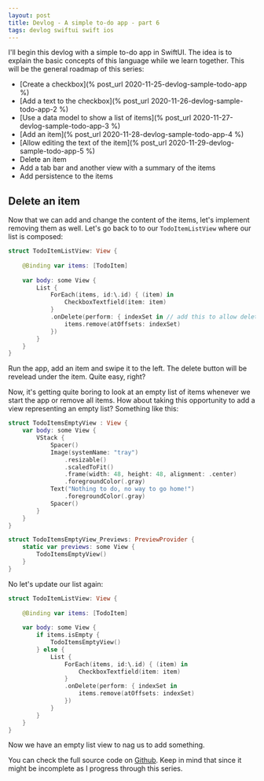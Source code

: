 ```yaml
---
layout: post
title: Devlog - A simple to-do app - part 6
tags: devlog swiftui swift ios
---
```


I'll begin this devlog with a simple to-do app in SwiftUI. The idea is to explain the basic concepts of this language while we learn together. This will be the general roadmap of this series:

* [Create a checkbox](% post_url 2020-11-25-devlog-sample-todo-app %)
* [Add a text to the checkbox](% post_url 2020-11-26-devlog-sample-todo-app-2 %)
* [Use a data model to show a list of items](% post_url 2020-11-27-devlog-sample-todo-app-3 %)
* [Add an item](% post_url 2020-11-28-devlog-sample-todo-app-4 %)
* [Allow editing the text of the item](% post_url 2020-11-29-devlog-sample-todo-app-5 %)
* Delete an item
* Add a tab bar and another view with a summary of the items
* Add persistence to the items

## Delete an item

Now that we can add and change the content of the items, let's implement removing them as well. Let's go back to to our `TodoItemListView` where our list is composed:

```swift
struct TodoItemListView: View {
    
    @Binding var items: [TodoItem]
    
    var body: some View {
        List {
            ForEach(items, id:\.id) { (item) in
                CheckboxTextfield(item: item)
            }
            .onDelete(perform: { indexSet in // add this to allow deleting an item by swiping left on the item
                items.remove(atOffsets: indexSet)
            })
        }
    }
}
```

Run the app, add an item and swipe it to the left. The delete button will be revelead under the item. Quite easy, right?

Now, it's getting quite boring to look at an empty list of items whenever we start the app or remove all items. How about taking this opportunity to add a view representing an empty list? Something like this:

```swift
struct TodoItemsEmptyView : View {
    var body: some View {
        VStack {
            Spacer()
            Image(systemName: "tray")
                .resizable()
                .scaledToFit()
                .frame(width: 48, height: 48, alignment: .center)
                .foregroundColor(.gray)
            Text("Nothing to do, no way to go home!")
                .foregroundColor(.gray)
            Spacer()
        }
    }
}

struct TodoItemsEmptyView_Previews: PreviewProvider {
    static var previews: some View {
        TodoItemsEmptyView()
    }
}
```

No let's update our list again:

```swift
struct TodoItemListView: View {
    
    @Binding var items: [TodoItem]
    
    var body: some View {
        if items.isEmpty {
            TodoItemsEmptyView()
        } else {
            List {
                ForEach(items, id:\.id) { (item) in
                    CheckboxTextfield(item: item)
                }
                .onDelete(perform: { indexSet in
                    items.remove(atOffsets: indexSet)
                })
            }
        }
    }
}
```

Now we have an empty list view to nag us to add something.

You can check the full source code on [Github](https://github.com/edgarkenji/SimpleTodo/tree/feature/checkbox). Keep in mind that since it might be incomplete as I progress through this series.
